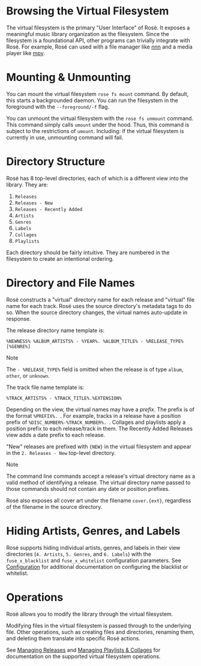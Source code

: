 # Browsing the Virtual Filesystem

The virtual filesystem is the primary "User Interface" of Rosé. It exposes a
meaningful music library organization as the filesystem. Since the filesystem
is a foundational API, other programs can trivially integrate with Rosé. For
example, Rosé can used with a file manager like [nnn](https://github.com/jarun/nnn)
and a media player like [mpv](https://mpv.io/).

# Mounting & Unmounting

You can mount the virtual filesystem `rose fs mount` command. By default, this
starts a backgrounded daemon. You can run the filesystem in the foreground with
the `--foreground/-f` flag.

You can unmount the virtual filesystem with the `rose fs unmount` command. This
command simply calls `umount` under the hood. Thus, this command is subject to
the restrictions of `umount`. Including: if the virtual filesystem is currently
in use, unmounting command will fail.

# Directory Structure

Rosé has 8 top-level directories, each of which is a different view into the
library. They are:

1. `Releases`
2. `Releases - New`
3. `Releases - Recently Added`
4. `Artists`
5. `Genres`
6. `Labels`
7. `Collages`
8. `Playlists`

Each directory should be fairly intuitive. They are numbered in the filesystem
to create an intentional ordering.

# Directory and File Names

Rosé constructs a "virtual" directory name for each release and "virtual" file
name for each track. Rosé uses the source directory's metadata tags to do so.
When the source directory changes, the virtual names auto-update in response.

The release directory name template is:

```
%NEWNESS% %ALBUM_ARTISTS% - %YEAR%. %ALBUM_TITLE% - %RELEASE_TYPE% [%GENRE%]
```

> [!NOTE]
> The `- %RELEASE_TYPE%` field is omitted when the release is of type `album`,
> `other`, or `unknown`.

The track file name template is:

```
%TRACK_ARTISTS% - %TRACK_TITLE%.%EXTENSION%
```

Depending on the view, the virtual names may have a _prefix_. The prefix is of
the format `%PREFIX%. `. For example, tracks in a release have a position
prefix of `%DISC_NUMBER%-%TRACK_NUMBER%. `. Collages and playlists apply a
position prefix to each release/track in them. The Recently Added Releases view
adds a date prefix to each release.

"New" releases are prefixed with `{NEW}` in the virtual filesystem and appear
in the `2. Releases - New` top-level directory.

> [!NOTE]
> The command line commands accept a release's virtual directory name as a
> valid method of identifying a release. The virtual directory name passed to
> those commands should not contain any date or position prefixes.

Rosé also exposes all cover art under the filename `cover.{ext}`, regardless of
the filename in the source directory.

# Hiding Artists, Genres, and Labels

Rosé supports hiding individual artists, genres, and labels in their view
directories (`4. Artists`, `5. Genres`, and `6. Labels`) with the
`fuse_x_blacklist` and `fuse_x_whitelist` configuration parameters. See
[Configuration](./CONFIGURATION.md) for additional documentation on configuring
the blacklist or whitelist.

# Operations

Rosé allows you to modify the library through the virtual filesystem.

Modifying files in the virtual filesystem is passed through to the underlying
file. Other operations, such as creating files and directories, renaming them,
and deleting them translate into specific Rosé actions.

See [Managing Releases](./RELEASES.md) and [Managing Playlists & Collages](./PLAYLISTS_COLLAGES.md)
for documentation on the supported virtual filesystem operations.
